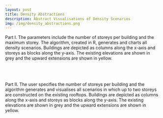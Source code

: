 ```yaml
---
layout: post
title: Density Abstractions
description: Abstract Visualisations of Density Scenarios
img: /img/density_abstractions.png
---
```


<div class="col">
	<img class="col" src="{{ site.baseurl }}/img/density_abstractions_i.png" alt="" title=""/>
</div>

<div class="col three caption">
	Part I. The parameters include the number of storeys per building and the maximum storey. The algorithm, created in R, generates and charts all density scenarios. Buildings are depicted as columns along the x-axis and storeys as blocks along the y-axis. The existing elevations are shown in grey and the upward extensions are shown in yellow.
</div>

<br>
<br>
<br>
<br>

<div class="col">
	<img class="col" src="{{ site.baseurl }}/img/density_abstractions_ii.png" alt="" title=""/>
</div>

<div class="col three caption">
	Part II. The user specifies the number of storeys per building and the algorithm generates and visualises all scenarios in which up to two storeys are constructed on the existing rooftops. Buildings are depicted as columns along the x-axis and storeys as blocks along the y-axis. The existing elevations are shown in grey and the upward extensions are shown in yellow.
</div>

